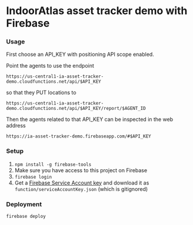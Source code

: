 # IndoorAtlas asset tracker demo with Firebase

### Usage

First choose an API_KEY with positioning API scope enabled.

Point the agents to use the endpoint

    https://us-central1-ia-asset-tracker-demo.cloudfunctions.net/api/$API_KEY

so that they PUT locations to

    https://us-central1-ia-asset-tracker-demo.cloudfunctions.net/api/$API_KEY/report/$AGENT_ID

Then the agents related to that API_KEY can be inspected in the web address

    https://ia-asset-tracker-demo.firebaseapp.com/#$API_KEY

### Setup

 1. `npm install -g firebase-tools`
 1. Make sure you have access to this project on Firebase
 1. `firebase login`
 1. Get a [Firebase Service Account key](https://firebase.google.com/docs/admin/setup#add_firebase_to_your_app)
and download it as `function/serviceAccountKey.json` (which is gitignored)

### Deployment

    firebase deploy
